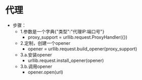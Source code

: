 # 代理

- 步骤：
    - 1.参数是一个字典{"类型":"代理IP:端口号"}
        - proxy_support = urllib.request.ProxyHandler({})
    - 2.定制，创建一个opener
        - opener = urllib.request.build_opener(proxy_support)
    - 3.a.安装opener
        - urllib.request.install_opener(opener)
    - 3.b.调用opener
        - opener.open(url)
